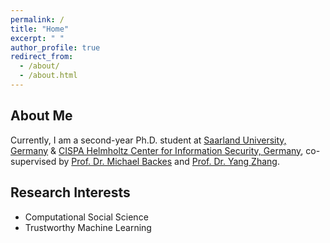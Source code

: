 ```yaml
---
permalink: /
title: "Home"
excerpt: " "
author_profile: true
redirect_from: 
  - /about/
  - /about.html
---
```

## About Me
Currently, I am a second-year Ph.D. student at [Saarland University, Germany](https://www.uni-saarland.de/en/home.html) & [CISPA Helmholtz Center for Information Security, Germany](https://cispa.de/en), co-supervised by [Prof. Dr. Michael Backes](https://cispa.de/en/people/backes) and [Prof. Dr. Yang Zhang](https://yangzhangalmo.github.io/). 

## Research Interests
* Computational Social Science
* Trustworthy Machine Learning
<!--  
* Distributed Computing
* The Cross Field of the Above Two, such as Federated Learning
-->

<!-- 
## Miscellaneous

### Hobbies

#### Travel
* Carried by my girlfriend.
* Especially ancient ruins.

#### Electronic games
* League of Legends
  * The former Master Challenger in the bottom lane, but now Volibear is dead.
  * Being carried by the supervisor and senior apprentices XD.
* DNF 
  * Old guy's game, :D
  * One attack 999999

### Others
Let me think...
-->
